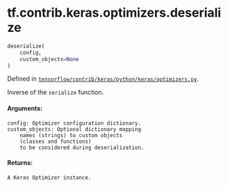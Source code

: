 <div itemscope itemtype="http://developers.google.com/ReferenceObject">
<meta itemprop="name" content="tf.contrib.keras.optimizers.deserialize" />
</div>

# tf.contrib.keras.optimizers.deserialize

``` python
deserialize(
    config,
    custom_objects=None
)
```



Defined in [`tensorflow/contrib/keras/python/keras/optimizers.py`](https://www.tensorflow.org/code/tensorflow/contrib/keras/python/keras/optimizers.py).

Inverse of the `serialize` function.

#### Arguments:

    config: Optimizer configuration dictionary.
    custom_objects: Optional dictionary mapping
        names (strings) to custom objects
        (classes and functions)
        to be considered during deserialization.


#### Returns:

    A Keras Optimizer instance.